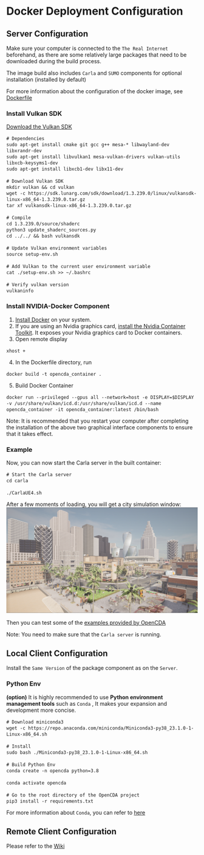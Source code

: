 # Docker Deployment Configuration

## Server Configuration
Make sure your computer is connected to the `The Real Internet`   beforehand, as there are some relatively large packages that need to be downloaded during the build process.

The image build also includes `Carla` and `SUMO` components for optional installation (installed by default)

For more information about the configuration of the docker image, see
[Dockerfile](Dockerfile)  

### Install Vulkan SDK
[Download the Vulkan SDK](https://vulkan.lunarg.com/sdk/home#linux)
```shell
# Dependencies
sudo apt-get install cmake git gcc g++ mesa-* libwayland-dev libxrandr-dev
sudo apt-get install libvulkan1 mesa-vulkan-drivers vulkan-utils libxcb-keysyms1-dev
sudo apt-get install libxcb1-dev libx11-dev

# Download Vulkan SDK
mkdir vulkan && cd vulkan
wget -c https://sdk.lunarg.com/sdk/download/1.3.239.0/linux/vulkansdk-linux-x86_64-1.3.239.0.tar.gz
tar xf vulkansdk-linux-x86_64-1.3.239.0.tar.gz

# Compile
cd 1.3.239.0/source/shaderc
python3 update_shaderc_sources.py 
cd ../../ && bash vulkansdk

# Update Vulkan environment variables
source setup-env.sh

# Add Vulkan to the current user environment variable
cat ./setup-env.sh >> ~/.bashrc

# Verify vulkan version
vulkaninfo
```

### Install NVIDIA-Docker Component
 1. [Install Docker](https://docs.docker.com/engine/install/) on your system.
 2. If you are using an Nvidia graphics card, [install the Nvidia Container Toolkit](https://docs.nvidia.com/datacenter/cloud-native/container-toolkit/install-guide.html#installation-guide). It exposes your Nvidia graphics
 card to Docker containers.
 3. Open remote display
```shell
xhost +
```
 4. In the Dockerfile directory, run
 ```shell
 docker build -t opencda_container .
 ```
 5. Build Docker Container
 ```shell
 docker run --privileged --gpus all --network=host -e DISPLAY=$DISPLAY -v /usr/share/vulkan/icd.d:/usr/share/vulkan/icd.d --name opencda_container -it opencda_container:latest /bin/bash
 ```


Note:
It is recommended that you restart your computer after completing the installation of the above two graphical interface components to ensure that it takes effect.

### Example
Now, you can now start the Carla server in the built container:
```shell
# Start the Carla server
cd carla

./CarlaUE4.sh
```
After a few moments of loading, you will get a city simulation window:
![intro_map](docs/md_files/images/intro_map.png)

Then you can test some of the [examples provided by OpenCDA](https://opencda-documentation.readthedocs.io/en/latest/md_files/getstarted.html)

Note: You need to make sure that the `Carla server` is running.

## Local Client Configuration
Install the `Same Version` of the package component as on the `Server`.

### Python Env
**(option)**  It is highly recommended to use **Python environment management tools** such as `Conda` , It makes your expansion and development more concise.

```shell
# Download miniconda3
wget -c https://repo.anaconda.com/miniconda/Miniconda3-py38_23.1.0-1-Linux-x86_64.sh

# Install
sudo bash ./Miniconda3-py38_23.1.0-1-Linux-x86_64.sh

# Build Python Env
conda create -n opencda python=3.8

conda activate opencda

# Go to the root directory of the OpenCDA project
pip3 install -r requirements.txt
```
For more information about `Conda`, you can refer to [here](https://docs.conda.io/projects/conda/en/latest/user-guide/install/linux.html)


## Remote Client Configuration
Please refer to the [Wiki](https://github.com/THU-MIR/OpenCDA/wiki)

